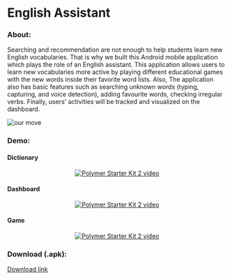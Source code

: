 # English Assistant
### About:
Searching and recommendation are not enough to help students learn new English vocabularies. That is why we built this Android mobile application which plays the role of an English assistant. This application allows users to learn new vocabularies more active by playing different educational games with the new words inside their favorite word lists. Also, The application also has basic features such as searching unknown words (typing, capturing, and voice detection), adding favourite words, checking irregular verbs. Finally, users' activities will be tracked and visualized on the dashboard. 

![our move](https://user-images.githubusercontent.com/34677577/39404699-d7d9eb10-4bdb-11e8-81a9-4cd683a215fb.PNG)

### Demo:
#### Dictionary
<p align="center">
  <a href="https://www.youtube.com/watch?v=gg6ZemHq2Zc">
    <img src="https://img.youtube.com/vi/gg6ZemHq2Zc/0.jpg" alt="Polymer Starter Kit 2 video">
  </a>
</p>

#### Dashboard
<p align="center">
  <a href="https://www.youtube.com/watch?v=7r7bPlChhc0">
    <img src="https://img.youtube.com/vi/7r7bPlChhc0/0.jpg" alt="Polymer Starter Kit 2 video">
  </a>
</p>

#### Game
<p align="center">
  <a href="https://www.youtube.com/watch?v=a72onFOPCRU">
    <img src="https://img.youtube.com/vi/a72onFOPCRU/0.jpg" alt="Polymer Starter Kit 2 video">
  </a>
</p>

### Download (.apk):
[Download link](https://drive.google.com/open?id=1Mmw4jkqo9BVkVqHPgvYUmeM12cTa1FbS)
